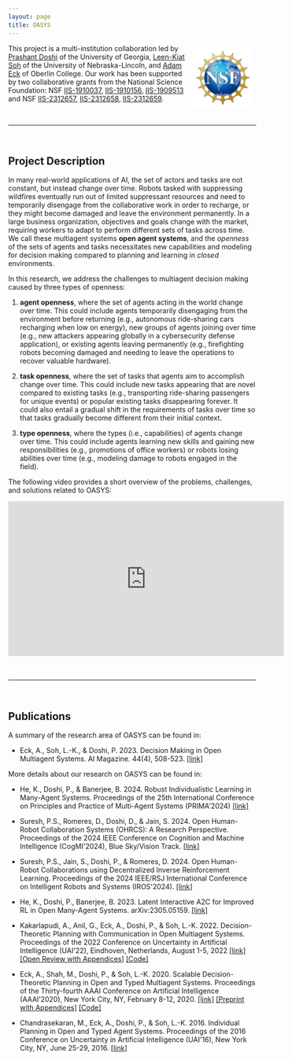 ```yaml
---
layout: page
title: OASYS
---
```


<link type="text/css" rel="stylesheet" href="assets/css/style.css" />

<img src="assets/images/NSF_Official_logo_Med_Res_600ppi.png" style="width:25%; float:right; margin:5px;"/>  This project is a multi-institution collaboration led by [Prashant Doshi](https://thinc.cs.uga.edu) of the University of Georgia, [Leen-Kiat Soh](http://cse.unl.edu/~lksoh/) of the University of Nebraska-Lincoln, and [Adam Eck](https://cs.oberlin.edu/~aeck) of Oberlin College.  Our work has been supported by two collaborative grants from the National Science Foundation: NSF [IIS-1910037](https://www.nsf.gov/awardsearch/showAward?AWD_ID=1910037&HistoricalAwards=false), [IIS-1910156](https://www.nsf.gov/awardsearch/showAward?AWD_ID=1910156&HistoricalAwards=false), [IIS-1909513](https://www.nsf.gov/awardsearch/showAward?AWD_ID=1909513&HistoricalAwards=false) and NSF [IIS-2312657](https://www.nsf.gov/awardsearch/showAward?AWD_ID=2312657&HistoricalAwards=false), [IIS-2312658](https://www.nsf.gov/awardsearch/showAward?AWD_ID=2312658&HistoricalAwards=false), [IIS-2312659](https://www.nsf.gov/awardsearch/showAward?AWD_ID=2312659&HistoricalAwards=false).

<br/>
<hr/>
<br/>

## Project Description

In many real-world applications of AI, the set of actors and tasks are not constant, but instead change over time.  Robots tasked with suppressing wildfires eventually run out of limited suppressant resources and need to temporarily disengage from the collaborative work in order to recharge, or they might become damaged and leave the environment permanently.  In a large business organization, objectives and goals change with the market, requiring workers to adapt to perform different sets of tasks across time.  We call these multiagent systems **open agent systems**, and the *openness* of the sets of agents and tasks  necessitates new capabilities and modeling for decision making compared to planning and learning in *closed* environments.

In this research, we address the challenges to multiagent decision making caused by three types of openness: 

1. **agent openness**, where the set of agents acting in the world change over time.  This could include agents temporarily disengaging from the environment before returning (e.g., autonomous ride-sharing cars recharging when low on energy), new groups of agents joining over time (e.g., new attackers appearing globally in a cybersecurity defense application), or existing agents leaving permanently (e.g., firefighting robots becoming damaged and needing to leave the operations to recover valuable hardware).

2. **task openness**, where the set of tasks that agents aim to accomplish change over time.  This could include new tasks appearing that are novel compared to existing tasks (e.g., transporting ride-sharing passengers for unique events) or popular existing tasks disappearing forever.  It could also entail a gradual shift in the requirements of tasks over time so that tasks gradually become different from their initial context.

3. **type openness**, where the types (i.e., capabilities) of agents change over time.  This could include agents learning new skills and gaining new responsibilities (e.g., promotions of office workers) or robots losing abilities over time (e.g., modeling damage to robots engaged in the field).

The following video provides a short overview of the problems, challenges, and solutions related to OASYS:

<div>
  <iframe style="display: block; margin: auto;" width="560" height="315" src="https://www.youtube.com/embed/vQOK3YNeTDE?si=4NO0ZqwAb893tTxI" title="YouTube video player" frameborder="0" allow="accelerometer; autoplay; clipboard-write; encrypted-media; gyroscope; picture-in-picture; web-share" referrerpolicy="strict-origin-when-cross-origin" allowfullscreen></iframe>
  <br/>
</div>

<br/>
<hr/>
<br/>

## Publications 

A summary of the research area of OASYS can be found in:

* Eck, A., Soh, L.-K., & Doshi, P. 2023. Decision Making in Open Multiagent Systems. AI Magazine. 44(4), 508-523. [[link]](https://onlinelibrary.wiley.com/doi/10.1002/aaai.12131)

More details about our research on OASYS can be found in:

* He, K., Doshi, P., & Banerjee, B. 2024. Robust Individualistic Learning in Many-Agent Systems. Proceedings of the 25th International Conference on Principles and Practice of Multi-Agent Systems (PRIMA'2024) [[link]](http://thinc.cs.uga.edu/files/hdbPRIMA24.pdf)

* Suresh, P.S., Romeres, D., Doshi, D., & Jain, S. 2024. Open Human-Robot Collaboration Systems (OHRCS): A Research Perspective. Proceedings of the 2024 IEEE Conference on Cognition and Machine Intelligence (CogMI'2024), Blue Sky/Vision Track. [[link]](http://thinc.cs.uga.edu/files/srdjCogMI24.pdf)

* Suresh, P.S., Jain, S., Doshi, P., & Romeres, D. 2024. Open Human-Robot Collaborations using Decentralized Inverse Reinforcement Learning. Proceedings of the 2024 IEEE/RSJ International Conference on Intelligent Robots and Systems (IROS'2024). [[link]](http://thinc.cs.uga.edu/files/sjprIROS24.pdf)

* He, K., Doshi, P., Banerjee, B. 2023. Latent Interactive A2C for Improved RL in Open Many-Agent Systems. arXiv:2305.05159. [[link]](https://arxiv.org/abs/2305.05159)

* Kakarlapudi, A., Anil, G., Eck, A., Doshi, P., & Soh, L.-K. 2022. Decision-Theoretic Planning with Communication in Open Multiagent Systems. Proceedings of the 2022 Conference on Uncertainty in Artificial Intelligence (UAI'22), Eindhoven, Netherlands, August 1-5, 2022 [[link]](https://proceedings.mlr.press/v180/kakarlapudi22a/kakarlapudi22a.pdf) [[Open Review with Appendices]](https://openreview.net/forum?id=H5LUOwUoql5) [[Code]](https://github.com/OberlinAI/CommunicativeOASYS)

* Eck, A., Shah, M., Doshi, P., & Soh, L.-K. 2020. Scalable Decision-Theoretic Planning in Open and Typed Multiagent Systems. Proceedings of the Thirty-fourth AAAI Conference on Artificial Intelligence (AAAI’2020), New York City, NY, February 8-12, 2020. [[link]](https://aaai.org/ojs/index.php/AAAI/article/view/6200) [[Preprint with Appendices]](https://arxiv.org/abs/1911.08642) [[Code]](https://github.com/OberlinAI/ScalableOASYS)

* Chandrasekaran, M., Eck, A., Doshi, P., & Soh, L.-K. 2016. Individual Planning in Open and Typed Agent Systems. Proceedings of the 2016 Conference on Uncertainty in Artificial Intelligence (UAI'16), New York City, NY, June 25-29, 2016. [[link]](http://www.auai.org/uai2016/proceedings/papers/286.pdf)

